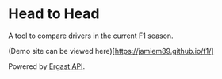 # Head to Head

A tool to compare drivers in the current F1 season.

(Demo site can be viewed here)[https://jamiem89.github.io/f1/]

Powered by [Ergast API](https://ergast.com/).
